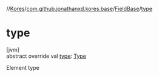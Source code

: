 //[Kores](../../../index.md)/[com.github.jonathanxd.kores.base](../index.md)/[FieldBase](index.md)/[type](type.md)

# type

[jvm]\
abstract override val [type](type.md): [Type](https://docs.oracle.com/javase/8/docs/api/java/lang/reflect/Type.html)

Element type
